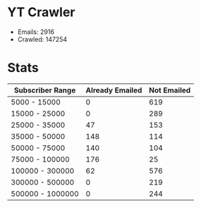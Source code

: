 # YT Crawler
- Emails: 2916
- Crawled: 147254

# Stats
| Subscriber Range  | Already Emailed | Not Emailed |
|-------|-------|-------|
| 5000 - 15000 | 0 | 619 |
| 15000 - 25000 | 0 | 289 |
| 25000 - 35000 | 47 | 153 |
| 35000 - 50000 | 148 | 114 |
| 50000 - 75000 | 140 | 104 |
| 75000 - 100000 | 176 | 25 |
| 100000 - 300000 | 62 | 576 |
| 300000 - 500000 | 0 | 219 |
| 500000 - 1000000 | 0 | 244 |
